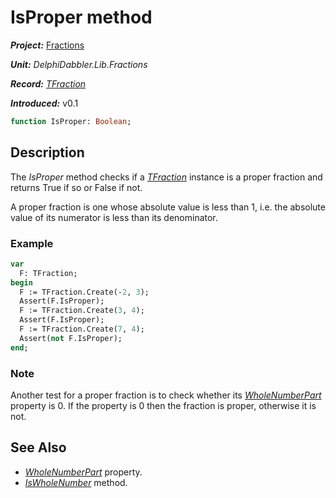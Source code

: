 # IsProper method

***Project:*** [Fractions](../API.md)

***Unit:*** _DelphiDabbler.Lib.Fractions_

***Record:*** [_TFraction_](./TFraction.md)

***Introduced:*** v0.1

```pascal
function IsProper: Boolean;
```

## Description

The _IsProper_ method checks if a [_TFraction_](./TFraction.md) instance is a proper fraction and returns True if so or False if not.

A proper fraction is one whose absolute value is less than 1, i.e. the absolute value of its numerator is less than its denominator.

### Example

```pascal
var
  F: TFraction;
begin
  F := TFraction.Create(-2, 3);
  Assert(F.IsProper);
  F := TFraction.Create(3, 4);
  Assert(F.IsProper);
  F := TFraction.Create(7, 4);
  Assert(not F.IsProper);
end;
```

### Note

Another test for a proper fraction is to check whether its [_WholeNumberPart_](./TFraction-WholeNumberPart.md) property is 0. If the property is 0 then the fraction is proper, otherwise it is not.

## See Also

* [_WholeNumberPart_](./TFraction-WholeNumberPart.md) property.
* [_IsWholeNumber_](./TFraction-IsWholeNumber.md) method.
